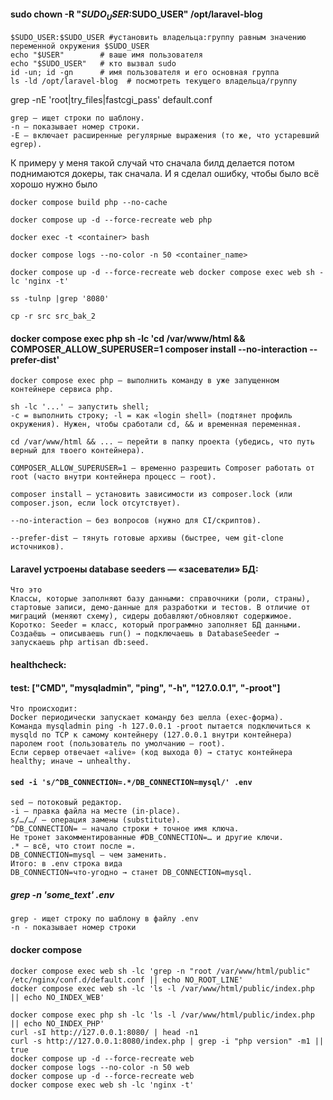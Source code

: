 #### sudo chown -R "$SUDO_USER:$SUDO_USER" /opt/laravel-blog

```chown
$SUDO_USER:$SUDO_USER #установить владельца:группу равным значению переменной окружения $SUDO_USER
echo "$USER"        # ваше имя пользователя
echo "$SUDO_USER"   # кто вызвал sudo
id -un; id -gn      # имя пользователя и его основная группа
ls -ld /opt/laravel-blog  # посмотреть текущего владельца/группу
```

grep -nE 'root|try_files|fastcgi_pass' default.conf

```
grep — ищет строки по шаблону.
-n — показывает номер строки.
-E — включает расширенные регулярные выражения (то же, что устаревший egrep).
```

К примеру у меня такой случай что сначала билд делается потом поднимаются докеры, так сначала.
И я сделал ошибку, чтобы было всё хорошо нужно было 

`docker compose build php --no-cache`

`docker compose up -d --force-recreate web php`

`docker exec -t <container> bash`

`docker compose logs --no-color -n 50 <container_name>`

`
docker compose up -d --force-recreate web
docker compose exec web sh -lc 'nginx -t'
`

`ss -tulnp |grep '8080'`

`cp -r src src_bak_2`

#### docker compose exec php sh -lc 'cd /var/www/html && COMPOSER_ALLOW_SUPERUSER=1 composer install --no-interaction --prefer-dist'

```
docker compose exec php — выполнить команду в уже запущенном контейнере сервиса php.

sh -lc '...' — запустить shell;
-c = выполнить строку; -l = как «login shell» (подтянет профиль окружения). Нужен, чтобы сработали cd, && и временная переменная.

cd /var/www/html && ... — перейти в папку проекта (убедись, что путь верный для твоего контейнера).

COMPOSER_ALLOW_SUPERUSER=1 — временно разрешить Composer работать от root (часто внутри контейнера процесс — root).

composer install — установить зависимости из composer.lock (или composer.json, если lock отсутствует).

--no-interaction — без вопросов (нужно для CI/скриптов).

--prefer-dist — тянуть готовые архивы (быстрее, чем git-clone источников).
```

#### Laravel устроены database seeders — «засеватели» БД:

```
Что это
Классы, которые заполняют базу данными: справочники (роли, страны), стартовые записи, демо-данные для разработки и тестов. В отличие от миграций (меняют схему), сидеры добавляют/обновляют содержимое.
Коротко: Seeder = класс, который программно заполняет БД данными. Создаёшь → описываешь run() → подключаешь в DatabaseSeeder → запускаешь php artisan db:seed.
```

#### healthcheck:

#### test: ["CMD", "mysqladmin", "ping", "-h", "127.0.0.1", "-proot"]

```
Что происходит:
Docker периодически запускает команду без шелла (exec-форма).
Команда mysqladmin ping -h 127.0.0.1 -proot пытается подключиться к mysqld по TCP к самому контейнеру (127.0.0.1 внутри контейнера) паролем root (пользователь по умолчанию — root).
Если сервер отвечает «alive» (код выхода 0) → статус контейнера healthy; иначе → unhealthy.
```

#### `sed -i 's/^DB_CONNECTION=.*/DB_CONNECTION=mysql/' .env`

```
sed — потоковый редактор.
-i — правка файла на месте (in-place).
s/…/…/ — операция замены (substitute).
^DB_CONNECTION= — начало строки + точное имя ключа.
Не тронет закомментированные #DB_CONNECTION=… и другие ключи.
.* — всё, что стоит после =.
DB_CONNECTION=mysql — чем заменить.
Итого: в .env строка вида
DB_CONNECTION=что-угодно → станет DB_CONNECTION=mysql.
```

##### grep -n 'some_text' .env

```
grep - ищет строку по шаблону в файлу .env
-n - показывает номер строки
```

#### docker compose

```
docker compose exec web sh -lc 'grep -n "root /var/www/html/public" /etc/nginx/conf.d/default.conf || echo NO_ROOT_LINE'
docker compose exec web sh -lc 'ls -l /var/www/html/public/index.php || echo NO_INDEX_WEB'

docker compose exec php sh -lc 'ls -l /var/www/html/public/index.php || echo NO_INDEX_PHP'
curl -sI http://127.0.0.1:8080/ | head -n1
curl -s http://127.0.0.1:8080/index.php | grep -i "php version" -m1 || true
docker compose up -d --force-recreate web
docker compose logs --no-color -n 50 web
docker compose up -d --force-recreate web
docker compose exec web sh -lc 'nginx -t'
```